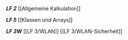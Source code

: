 ***LF 2***
[[Allgemeine Kalkulation]]

***LF 5***
[[Klassen und Arrays]]

***LF 3W***
[[LF 3/WLAN]]
[[LF 3/WLAN-Sicherheit]]